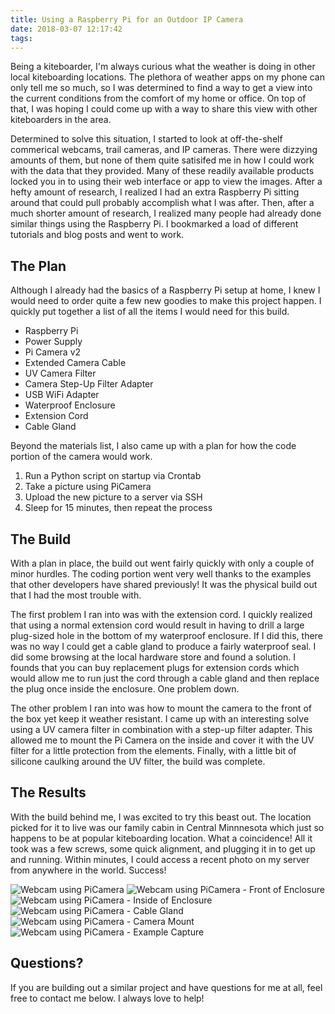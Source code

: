 ```yaml
---
title: Using a Raspberry Pi for an Outdoor IP Camera
date: 2018-03-07 12:17:42
tags:
---
```

Being a kiteboarder, I'm always curious what the weather is doing in other local kiteboarding locations. The plethora of weather apps on my phone can only tell me so much, so I was determined to find a way to get a view into the current conditions from the comfort of my home or office. On top of that, I was hoping I could come up with a way to share this view with other kiteboarders in the area.

Determined to solve this situation, I started to look at off-the-shelf commerical webcams, trail cameras, and IP cameras. There were dizzying amounts of them, but none of them quite satisifed me in how I could work with the data that they provided. Many of these readily available products locked you in to using their web interface or app to view the images. After a hefty amount of research, I realized I had an extra Raspberry Pi sitting around that could pull probably accomplish what I was after. Then, after a much shorter amount of research, I realized many people had already done similar things using the Raspberry Pi. I bookmarked a load of different tutorials and blog posts and went to work.

## The Plan
Although I already had the basics of a Raspberry Pi setup at home, I knew I would need to order quite a few new goodies to make this project happen. I quickly put together a list of all the items I would need for this build.

- Raspberry Pi
- Power Supply
- Pi Camera v2
- Extended Camera Cable
- UV Camera Filter
- Camera Step-Up Filter Adapter
- USB WiFi Adapter
- Waterproof Enclosure
- Extension Cord
- Cable Gland

Beyond the materials list, I also came up with a plan for how the code portion of the camera would work.

1. Run a Python script on startup via Crontab
2. Take a picture using PiCamera
3. Upload the new picture to a server via SSH
4. Sleep for 15 minutes, then repeat the process

## The Build
With a plan in place, the build out went fairly quickly with only a couple of minor hurdles. The coding portion went very well thanks to the examples that other developers have shared previously! It was the physical build out that I had the most trouble with.

The first problem I ran into was with the extension cord. I quickly realized that using a normal extension cord would result in having to drill a large plug-sized hole in the bottom of my waterproof enclosure. If I did this, there was no way I could get a cable gland to produce a fairly waterproof seal. I did some browsing at the local hardware store and found a solution. I founds that you can buy replacement plugs for extension cords which would allow me to run just the cord through a cable gland and then replace the plug once inside the enclosure. One problem down.

The other problem I ran into was how to mount the camera to the front of the box yet keep it weather resistant. I came up with an interesting solve using a UV camera filter in combination with a step-up filter adapter. This allowed me to mount the Pi Camera on the inside and cover it with the UV filter for a little protection from the elements. Finally, with a little bit of silicone caulking around the UV filter, the build was complete.

## The Results
With the build behind me, I was excited to try this beast out. The location picked for it to live was our family cabin in Central Minnnesota which just so happens to be at popular kiteboarding location. What a coincidence! All it took was a few screws, some quick alignment, and plugging it in to get up and running. Within minutes, I could access a recent photo on my server from anywhere in the world. Success!

![Webcam using PiCamera](/images/notes/2018-webcam-full.jpg)
![Webcam using PiCamera - Front of Enclosure](/images/notes/2018-webcam-front.jpg)
![Webcam using PiCamera - Inside of Enclosure](/images/notes/2018-webcam-open.jpg)
![Webcam using PiCamera - Cable Gland](/images/notes/2018-webcam-cable-gland.jpg)
![Webcam using PiCamera - Camera Mount](/images/notes/2018-webcam-picamera-mounting.jpg)
![Webcam using PiCamera - Example Capture](/images/notes/2018-webcam-example-capture.jpg)

## Questions?
If you are building out a similar project and have questions for me at all, feel free to contact me below. I always love to help!
